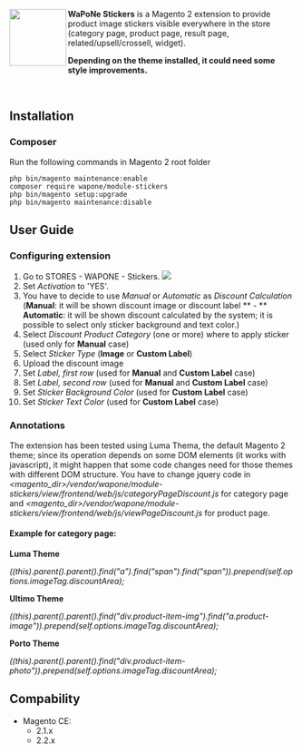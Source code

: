 <img src="https://cloud.githubusercontent.com/assets/11091926/26554296/af22071a-448f-11e7-8f33-31f5f9141228.png" align="left" height="100px" width="100px" /> **WaPoNe Stickers** is a Magento 2 extension to provide product image stickers visible everywhere in the store (category page, product page, result page, related/upsell/crossell, widget).

**Depending on the theme installed, it could need some style improvements.**

<br />

## Installation

### Composer

Run the following commands in Magento 2 root folder

```
php bin/magento maintenance:enable
composer require wapone/module-stickers
php bin/magento setup:upgrade
php bin/magento maintenance:disable
```

## User Guide

### Configuring extension

1. Go to STORES - WAPONE - Stickers.
![](https://cloud.githubusercontent.com/assets/11091926/26554594/3c741f12-4491-11e7-9d70-f49402868277.png)
2. Set *Activation* to 'YES'.
3. You have to decide to use *Manual* or *Automatic* as *Discount Calculation* 
(**Manual**: it will be shown discount image or discount label ** - **
**Automatic**: it will be shown discount calculated by the system; it is possible to select only sticker background and text color.)
4. Select *Discount Product Category* (one or more) where to apply sticker (used only for **Manual** case)
5. Select *Sticker Type* (**Image** or **Custom Label**)
6. Upload the discount image
7. Set *Label, first row* (used for **Manual** and **Custom Label** case)
8. Set *Label, second row* (used for **Manual** and **Custom Label** case)
9. Set *Sticker Background Color* (used for **Custom Label** case)
10. Set *Sticker Text Color* (used for **Custom Label** case)

### Annotations

The extension has been tested using Luma Thema, the default Magento 2 theme; since its operation depends on some DOM elements (it works with javascript), it might happen that some code changes need for those themes with different DOM structure.
You have to change jquery code in *<magento_dir>/vendor/wapone/module-stickers/view/frontend/web/js/categoryPageDiscount.js* for category page and *<magento_dir>/vendor/wapone/module-stickers/view/frontend/web/js/viewPageDiscount.js* for product page.

#### Example for category page:

**Luma Theme**

*$($(this).parent().parent().find("a").find("span").find("span")).prepend(self.options.imageTag.discountArea);*

**Ultimo Theme**

*$($(this).parent().parent().find("div.product-item-img").find("a.product-image")).prepend(self.options.imageTag.discountArea);*

**Porto Theme**

*$($(this).parent().parent().find("div.product-item-photo")).prepend(self.options.imageTag.discountArea);*

## Compability

- Magento CE:
  - 2.1.x
  - 2.2.x
